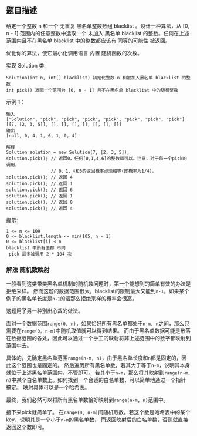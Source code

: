 ## 题目描述
给定一个整数 n 和一个 无重复 黑名单整数数组 blacklist 。设计一种算法，从 [0, n - 1] 范围内的任意整数中选取一个 未加入 黑名单 blacklist 的整数。任何在上述范围内且不在黑名单 blacklist 中的整数都应该有 同等的可能性 被返回。

优化你的算法，使它最小化调用语言 内置 随机函数的次数。

实现 Solution 类:
```
Solution(int n, int[] blacklist) 初始化整数 n 和被加入黑名单 blacklist 的整数
int pick() 返回一个范围为 [0, n - 1] 且不在黑名单 blacklist 中的随机整数
```

示例 1：
```
输入
["Solution", "pick", "pick", "pick", "pick", "pick", "pick", "pick"]
[[7, [2, 3, 5]], [], [], [], [], [], [], []]
输出
[null, 0, 4, 1, 6, 1, 0, 4]

解释
Solution solution = new Solution(7, [2, 3, 5]);
solution.pick(); // 返回0，任何[0,1,4,6]的整数都可以。注意，对于每一个pick的调用，
                 // 0、1、4和6的返回概率必须相等(即概率为1/4)。
solution.pick(); // 返回 4
solution.pick(); // 返回 1
solution.pick(); // 返回 6
solution.pick(); // 返回 1
solution.pick(); // 返回 0
solution.pick(); // 返回 4
```

提示:
```
1 <= n <= 109
0 <= blacklist.length <= min(105, n - 1)
0 <= blacklist[i] < n
blacklist 中所有值都 不同
 pick 最多被调用 2 * 104 次
```

### 解法 随机数映射
一般看到这类带类黑名单机制的随机数问题时，第一个能想到的简单有效的办法是拒绝采样。
然而这题的数据范围很大，blacklist的限制最大又能到`n-1`，如果某个例子的黑名单长度是`n-1`的话那么拒绝采样的概率会很高。

这题用了另一种别出心裁的做法。

面对一个数据范围`range(0, n)`，如果恰好所有黑名单都处于`n-m, n`之间，那么只需要在`range(0, n-m)`中随机取值就可以得到结果。
而由于黑名单数据可能是散落在数据范围的各处，因此可以通过一个手工的映射将非上述范围中的数字都映射到范围中去。

具体的，先确定黑名单范围`range(n-m, n)`，由于黑名单长度和`n`都是固定的，因此这个范围也是固定的。
然后遍历所有黑名单数，若其大于等于`n-m`，说明其本身就位于上述黑名单范围内，不管即可。
若其小于`n-m`，那么将其映射到`range(n-m, n)`中某个白名单数上。如何找到一个合适的白名单数，可以简单地通过一个指针搞定。
映射具体可以是一个哈希表。

最终，我们必然可以将所有黑名单数恰好映射到`range(n-m, n)`范围中。

接下来pick就简单了。
在`range(0, n-m)`间随机取数。若这个数是哈希表中的某个key，说明其是一个小于`n-m`的黑名单数，
而返回映射后的白名单数，否则就直接返回这个数即可。